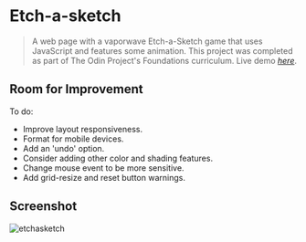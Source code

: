# Etch-a-sketch
> A web page with a vaporwave Etch-a-Sketch game that uses JavaScript and features some animation. This project was completed as part of The Odin Project's Foundations curriculum.
Live demo [_here_](https://doozles411.github.io/Etch-a-sketch/).

## Room for Improvement
To do:
- Improve layout responsiveness.
- Format for mobile devices.
- Add an 'undo' option.
- Consider adding other color and shading features.
- Change mouse event to be more sensitive.
- Add grid-resize and reset button warnings.

## Screenshot
![etchasketch](https://user-images.githubusercontent.com/96557009/180339598-b1f66a5f-1b13-4d61-b6fb-d860d77638f6.png)
